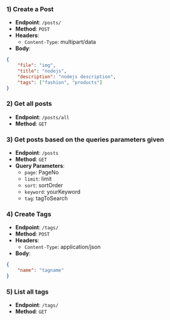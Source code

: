 ### 1) Create a Post

- **Endpoint**: `/posts/`
- **Method**: `POST`
- **Headers**: 
  - `Content-Type`: multipart/data
- **Body**:
```json
{
    "file": "img",
    "title": "nodejs",
    "description": "nodejs description",
    "tags": ["fashion", "products"]
}
```

### 2) Get all posts

- **Endpoint**: `/posts/all`
- **Method**: `GET`

### 3) Get posts based on the queries parameters given

- **Endpoint**: `/posts`
- **Method**: `GET`
- **Query Parameters**:
  - `page`: PageNo
  - `limit`: limit
  - `sort`: sortOrder
  - `keyword`: yourKeyword
  - `tag`: tagToSearch

### 4) Create Tags

- **Endpoint**: `/tags/`
- **Method**: `POST`
- **Headers**: 
  - `Content-Type`: application/json
- **Body**:
```json
{
    "name": "tagname"
}
```

### 5) List all tags

- **Endpoint**: `/tags/`
- **Method**: `GET`
